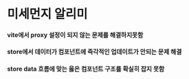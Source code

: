 # 미세먼지 알리미
#### vite에서 proxy 설정이 되지 않는 문제를 해결하지못함
#### store에서 데이터가 컴포넌트에 즉각적인 업데이트가 안되는 문제 해결
#### store data 흐름에 맞는 옳은 컴포넌트 구조를 확실히 잡지 못함

